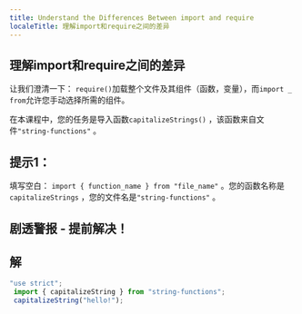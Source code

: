 ```yaml
---
title: Understand the Differences Between import and require
localeTitle: 理解import和require之间的差异
---
```

## 理解import和require之间的差异

让我们澄清一下： `require()`加载整个文件及其组件（函数，变量），而`import _ from`允许您手动选择所需的组件。

在本课程中，您的任务是导入函数`capitalizeStrings()` ，该函数来自文件`"string-functions"` 。

## 提示1：

填写空白： `import { function_name } from "file_name"` 。您的函数名称是`capitalizeStrings` ，您的文件名是`"string-functions"` 。

## 剧透警报 - 提前解决！

## 解

```javascript
"use strict"; 
 import { capitalizeString } from "string-functions"; 
 capitalizeString("hello!"); 

```